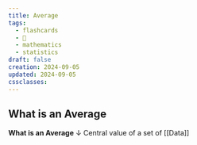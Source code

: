 ```yaml
---
title: Average
tags:
  - flashcards
  - 🌱
  - mathematics
  - statistics
draft: false
creation: 2024-09-05
updated: 2024-09-05
cssclasses: 
---
```

## What is an Average

**What is an Average**
↓
Central value of a set of [[Data]]
<!--SR:!2024-12-31,15,290-->
